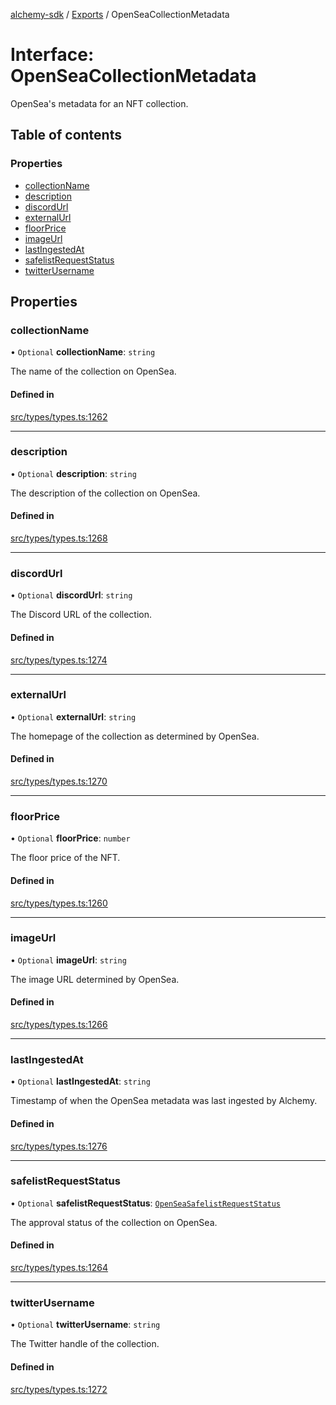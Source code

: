 [alchemy-sdk](../README.md) / [Exports](../modules.md) / OpenSeaCollectionMetadata

# Interface: OpenSeaCollectionMetadata

OpenSea's metadata for an NFT collection.

## Table of contents

### Properties

- [collectionName](OpenSeaCollectionMetadata.md#collectionname)
- [description](OpenSeaCollectionMetadata.md#description)
- [discordUrl](OpenSeaCollectionMetadata.md#discordurl)
- [externalUrl](OpenSeaCollectionMetadata.md#externalurl)
- [floorPrice](OpenSeaCollectionMetadata.md#floorprice)
- [imageUrl](OpenSeaCollectionMetadata.md#imageurl)
- [lastIngestedAt](OpenSeaCollectionMetadata.md#lastingestedat)
- [safelistRequestStatus](OpenSeaCollectionMetadata.md#safelistrequeststatus)
- [twitterUsername](OpenSeaCollectionMetadata.md#twitterusername)

## Properties

### collectionName

• `Optional` **collectionName**: `string`

The name of the collection on OpenSea.

#### Defined in

[src/types/types.ts:1262](https://github.com/alchemyplatform/alchemy-sdk-js/blob/30d9ef5/src/types/types.ts#L1262)

___

### description

• `Optional` **description**: `string`

The description of the collection on OpenSea.

#### Defined in

[src/types/types.ts:1268](https://github.com/alchemyplatform/alchemy-sdk-js/blob/30d9ef5/src/types/types.ts#L1268)

___

### discordUrl

• `Optional` **discordUrl**: `string`

The Discord URL of the collection.

#### Defined in

[src/types/types.ts:1274](https://github.com/alchemyplatform/alchemy-sdk-js/blob/30d9ef5/src/types/types.ts#L1274)

___

### externalUrl

• `Optional` **externalUrl**: `string`

The homepage of the collection as determined by OpenSea.

#### Defined in

[src/types/types.ts:1270](https://github.com/alchemyplatform/alchemy-sdk-js/blob/30d9ef5/src/types/types.ts#L1270)

___

### floorPrice

• `Optional` **floorPrice**: `number`

The floor price of the NFT.

#### Defined in

[src/types/types.ts:1260](https://github.com/alchemyplatform/alchemy-sdk-js/blob/30d9ef5/src/types/types.ts#L1260)

___

### imageUrl

• `Optional` **imageUrl**: `string`

The image URL determined by OpenSea.

#### Defined in

[src/types/types.ts:1266](https://github.com/alchemyplatform/alchemy-sdk-js/blob/30d9ef5/src/types/types.ts#L1266)

___

### lastIngestedAt

• `Optional` **lastIngestedAt**: `string`

Timestamp of when the OpenSea metadata was last ingested by Alchemy.

#### Defined in

[src/types/types.ts:1276](https://github.com/alchemyplatform/alchemy-sdk-js/blob/30d9ef5/src/types/types.ts#L1276)

___

### safelistRequestStatus

• `Optional` **safelistRequestStatus**: [`OpenSeaSafelistRequestStatus`](../enums/OpenSeaSafelistRequestStatus.md)

The approval status of the collection on OpenSea.

#### Defined in

[src/types/types.ts:1264](https://github.com/alchemyplatform/alchemy-sdk-js/blob/30d9ef5/src/types/types.ts#L1264)

___

### twitterUsername

• `Optional` **twitterUsername**: `string`

The Twitter handle of the collection.

#### Defined in

[src/types/types.ts:1272](https://github.com/alchemyplatform/alchemy-sdk-js/blob/30d9ef5/src/types/types.ts#L1272)
